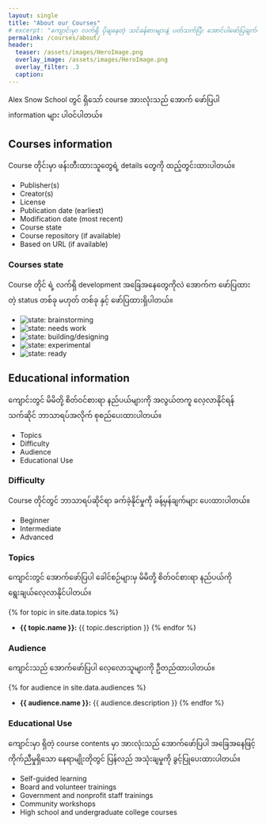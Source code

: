 ```yaml
---
layout: single
title: "About our Courses"
# excerpt: "ကျောင်းမှာ လက်ရှိ ပိုချနေတဲ့ သင်ခန်စားများနဲ့ ပတ်သက်ပြီး အောင်ပါဖော်ပြချက်ကို လေ့လာနိုင်ပါတယ်။"
permalink: /courses/about/
header:
  teaser: /assets/images/HeroImage.png
  overlay_image: /assets/images/HeroImage.png
  overlay_filter: .3
  caption:
---
```


Alex Snow School တွင် ရှိသော် course အားလုံးသည် အောက် ဖော်ပြပါ information များ ပါဝင်ပါတယ်။
## Courses information

Course တိုင်းမှာ ဖန်းတီးထားသူတွေရဲ့ details တွေကို ထည့်တွင်းထားပါတယ်။

- Publisher(s)
- Creator(s)
- License
- Publication date (earliest)
- Modification date (most recent)
- Course state
- Course repository (if available)
- Based on URL (if available)

### Courses state

Course တိုင် ရဲ့ လက်ရှိ development အခြေအနေတွေကိုလဲ အောက်က ဖော်ပြထားတဲ့ status တစ်ခု မဟုတ် တစ်ခု နှင့်  ဖော်ပြထားရှိပါတယ်။

- ![state: brainstorming](https://img.shields.io/badge/status-brainstorming-lightgrey.svg)
- ![state: needs work](https://img.shields.io/badge/status-needs%20work-red.svg)
- ![state: building/designing](https://img.shields.io/badge/status-building%2fdesigning-orange.svg)
- ![state: experimental](https://img.shields.io/badge/status-experimental-yellow.svg)
- ![state: ready](https://img.shields.io/badge/status-ready-brightgreen.svg)  

## Educational information

ကျောင်းတွင် မိမိတို့ စိတ်ဝင်စားရာ နည်ပယ်များကို အလွယ်တကူ လေ့လာနိုင်ရန် သက်ဆိုင် ဘာသာရပ်အလိုက် စုစည်ပေးထားပါတယ်။

- Topics
- Difficulty
- Audience
- Educational Use

### Difficulty

Course တိုင်တွင် ဘာသာရပ်ဆိုင်ရာ ခက်ခဲ့နိုင်မှုကို ခန့်မှန်ချက်များ ပေးထားပါတယ်။

- Beginner
- Intermediate
- Advanced

### Topics

ကျောင်းတွင် အောက်ဖော်ပြပါ ခေါင်စဉ်များမှ မိမိတို့ စိတ်ဝင်စားရာ နည်ပယ်ကို ရွေးချယ်လေ့လာနိုင်ပါတယ်။  

{% for topic in site.data.topics %}
- **{{ topic.name }}:** {{ topic.description }}
{% endfor %}

### Audience

ကျောင်းသည် အောက်ဖော်ပြပါ လေ့လောသူများကို ဦတည်ထားပါတယ်။

{% for audience in site.data.audiences %}
- **{{ audience.name }}:** {{ audience.description }}
{% endfor %}


### Educational Use

ကျောင်းမှာ ရှိတဲ့ course contents မှာ အားလုံးသည် အောက်ဖော်ပြပါ အခြေအနေဖြင့် ကိုက်ညီမှုရှိသော နေရာမျိုးတိုတွင် ပြန်လည် အသုံးချမှုကို ခွင့်ပြုပေးထားပါတယ်။

- Self-guided learning
- Board and volunteer trainings
- Government and nonprofit staff trainings
- Community workshops
- High school and undergraduate college courses
